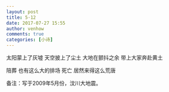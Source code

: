 ```yaml
---
layout: post
title: 5·12
date: 2017-07-27 15:55
author: venhow
comments: true
categories: [小诗]
---
```

太阳蒙上了灰墟
天空披上了尘土
大地在颤抖之余
带上大家奔赴黄土

陪葬
也有这么大的排场
死亡
居然来得这么荒唐

备注：写于2009年5月份，汶川大地震。
